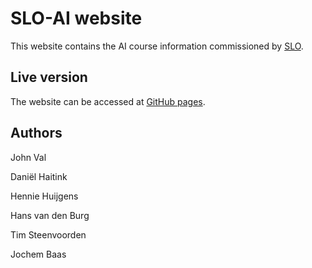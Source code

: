 # SLO-AI website

This website contains the AI course information commissioned by [SLO](https://www.slo.nl).

## Live version

The website can be accessed at [GitHub pages](https://slo-ai.github.io/website).

## Authors

John Val

Daniël Haitink

Hennie Huijgens

Hans van den Burg

Tim Steenvoorden

Jochem Baas